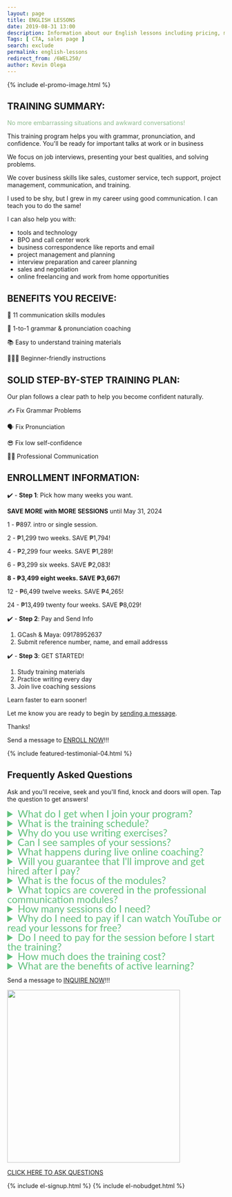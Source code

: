 ```yaml
--- 
layout: page 
title: ENGLISH LESSONS
date: 2019-08-31 13:00
description: Information about our English lessons including pricing, modules, and how to enroll.
Tags: [ CTA, sales page ]
search: exclude
permalink: english-lessons
redirect_from: /6WEL250/ 
author: Kevin Olega 
--- 
```

{% include el-promo-image.html %}

<h2>TRAINING SUMMARY:</h2>
<p style="color: darkseagreen;">No more embarrassing situations and awkward conversations!</p>
<p>This training program helps you with grammar, pronunciation, and confidence. You'll be ready for important talks at work or in business</p>
<p>We focus on job interviews, presenting your best qualities, and solving problems.</p>
<p>We cover business skills like sales, customer service, tech support, project management, communication, and training.</p>
<p>I used to be shy, but I grew in my career using good communication. I can teach you to do the same!</p>
<p>I can also help you with:</p>
<ul>
<li>tools and technology</li>
<li>BPO and call center work</li>
<li>business correspondence like reports and email</li>
<li>project management and planning</li>
<li>interview preparation and career planning</li>
<li>sales and negotiation</li>
<li>online freelancing and work from home opportunities</li>
</ul>

<h2>BENEFITS YOU RECEIVE:</h2>
<p>📖 11 communication skills modules</p>
<p>📱 1-to-1 grammar & pronunciation coaching</p>
<p>📚 Easy to understand training materials</p>
<p>💁🏻‍♂️ Beginner-friendly instructions</p>

<h2>SOLID STEP-BY-STEP TRAINING PLAN:</h2>
<p>Our plan follows a clear path to help you become confident naturally.</p>
<p>✍️ Fix Grammar Problems</p>
<p>🗣️ Fix Pronunciation</p>
<p>😎 Fix low self-confidence</p>
<p>👨‍💼 Professional Communication</p>

<h2>ENROLLMENT INFORMATION:</h2>

<p>✔️ - <strong>Step 1</strong>: Pick how many weeks you want.</p>

<p><strong>SAVE MORE with MORE SESSIONS</strong> until May 31, 2024</p>
<p>1️ - ₱897. intro or single session.</p>
<p>2️ - ₱1,299 two weeks. SAVE ₱1,794!</p>
<p>4️ - ₱2,299 four weeks. SAVE ₱1,289!</p>
<p>6️ - ₱3,299 six weeks. SAVE ₱2,083!</p>
<p><strong>8️ - ₱3,499 eight weeks. SAVE ₱3,667!</strong></p>
<p>12 - ₱6,499 twelve weeks. SAVE ₱4,265!</p>
<p>24 - ₱13,499 twenty four weeks. SAVE ₱8,029!</p>

<p>✔️ - <strong>Step 2</strong>: Pay and Send Info</p>
<ol>
	<li>GCash & Maya: 09178952637</li>
	<li>Submit reference number, name, and email addresss</li>
</ol>
<p>✔️ - <strong>Step 3</strong>: GET STARTED!</p>
<ol>
	<li>Study training materials</li>
	<li>Practice writing every day</li>
	<li>Join live coaching sessions</li>
</ol>
<p>Learn faster to earn sooner!</p>
<p>Let me know you are ready to begin by <a href="https://www.facebook.com/callcentertrainingtips">sending a message</a>.</p>
<p>Thanks!</p>
<p>Send a message to <a href="https://www.facebook.com/callcentertrainingtips">ENROLL NOW</a>!!!</p>


{% include featured-testimonial-04.html %}

<h2>Frequently Asked Questions</h2>
<p>Ask and you'll receive, seek and you'll find, knock and doors will open. Tap the question to get answers!</p>
<details>
<summary style="color:#61c17d; font-family:Lato; font-size:23px; line-height:22px;">What do I get when I join your program?</summary>
<p style="color:black;">When you join our program, you'll get training materials, writing exercises, video guides, and live coaching sessions.</p>
<p style="color:black;">We'll work on your communication skills, fix your grammar and pronunciation, and help you become more confident by the end of the program.</p>
</details>

<details>
<summary style="color:#61c17d; font-family:Lato; font-size:23px; line-height:22px;">What is the training schedule?</summary>
<p style="color:black;">You can do the writing exercises anytime you want. We suggest studying for 30 minutes to an hour daily if you can. But you can work on your modules when you're free.</p>
<p style="color:black;">Right now, we only have weekend coaching sessions.</p>
<p style="color:black;">Saturday Schedule:</p>
<ul>
	<li>4 pm to 5 pm</li>
	<li>5 pm to 6 pm</li>
	<li>6 pm to 7 pm</li>
	<li>7 pm to 8 pm</li>
	<li>8 pm to 9 pm</li>
	<li>9 pm to 10 pm</li>
	<li>10 pm to 11 pm</li>
</ul>
<p style="color:black;">Sunday Schedule:</p>
<ul>
	<li>4 pm to 5 pm</li>
	<li>5 pm to 6 pm</li>
	<li>6 pm to 7 pm</li>
	<li>7 pm to 8 pm</li>
	<li>8 pm to 9 pm</li>
	<li>9 pm to 10 pm</li>
	<li>10 pm to 11 pm</li>
</ul>
<p style="color:black;">We understand you might have a different schedule. We're working on more options for students. If you have questions or want a different time, <a href="https://facebook.com/callcentertrainingtips">send us a message</a>.</p>
</details>

<details>
<summary style="color:#61c17d; font-family:Lato; font-size:23px; line-height:22px;">Why do you use writing exercises?</summary>
<p style="color:black;">We use writing exercises because they help improve your grammar at your own pace.</p>
<p style="color:black;">It's easier to spot and fix grammar mistakes in writing.</p>
<p style="color:black;">We'll look at your writing, one sentence at a time. You'll read each sentence out loud, and we'll fix your grammar and pronunciation.</p>
<p style="color:black;">I'll teach you ways to make your sentences better and sound more professional.</p>
<p style="color:black;">We suggest setting aside 30-45 minutes each day for writing.</p>
</details>

<details>
<summary style="color:#61c17d; font-family:Lato; font-size:23px; line-height:22px;">Can I see samples of your sessions?</summary>
<p style="color:black;">Sure! Here's a <a href="https://callcentertrainingtips.com/video">link to sample sessions in video format</a>.</p>
</details>

<details>
<summary style="color:#61c17d; font-family:Lato; font-size:23px; line-height:22px;">What happens during live online coaching?</summary>
<p style="color:black;">During live online coaching, we'll discuss your answers after you submit your first set of writing exercises.</p>
<p style="color:black;">I will help correct your grammar and pronunciation during the session.</p>
<p style="color:black;">I will also answer your questions and assign personalized practice activities to help you improve your weak areas at the end of each coaching session.</p>
<p style="color:black;">Please make yourself available for 20 minutes to an hour once a week for coaching.</p>
</details>

<details>
<summary style="color:#61c17d; font-family:Lato; font-size:23px; line-height:22px;">Will you guarantee that I'll improve and get hired after I pay?</summary>
<p style="color:black;">Improvement and success depend on the student's active participation.</p>
<p style="color:black;">Your lessons involve more than just paying, reading, and watching videos after you enroll.</p>
<p style="color:black;">To sharpen your communication skills, you must participate in the writing exercises and phone coaching.</p>
<p style="color:black;">It's essential to read and follow all the instructions carefully.</p>
<p style="color:black;">For maximum results, I recommend giving your best effort to complete all the written exercises and being punctual for phone coaching sessions.</p>
</details>

<details>
<summary style="color:#61c17d; font-family:Lato; font-size:23px; line-height:22px;">What is the focus of the modules?</summary>
<p style="color:black;">LEVEL 1: Basic Grammar</p>
<p style="color:black;">LEVEL 2: Intermediate Grammar</p>
<p style="color:black;">LEVEL 3: Basic Pronunciation</p>
<p style="color:black;">LEVEL 4: Intermediate Pronunciation</p>
<p style="color:black;">LEVEL 5: Communicating with Confidence 1 Grammar</p>
<p style="color:black;">LEVEL 6: Communicating with Confidence 2 Grammar</p>
<p style="color:black;">LEVEL 7: Professional Communication 1</p>
<p style="color:black;">LEVEL 8: Professional Communication 2</p>
<p style="color:black;">LEVEL 9: Professional Communication 3</p>
<p style="color:black;">LEVEL 10: Professional Communication 4</p>
<p style="color:black;">LEVEL 11: Professional Communication 5</p>
<p style="color:black;">LEVEL 12: Professional Communication 6</p>
<p style="color:black;"><strong>Communicating with Confidence</strong>: Lessons on how to speak and write confidently. Gain confidence during interviews, client meetings, customer service, sales, email, and even casual conversations.</p>
<p style="color:black;"><strong>Professional Communication</strong>: Tailored for roles with strict requirements. Ideal for professionals and business owners seeking to enhance their communication skills. These modules can help professionals enhance their communication skills in various aspects of their work, enabling them to succeed and excel in their careers.
</p>
</details>

<details>
<summary style="color:#61c17d; font-family:Lato; font-size:23px; line-height:22px;">What topics are covered in the professional communication modules?</summary>
<p style="color:black;">You can choose individual professional communication modules.</p>
<p style="color:black;">Alternatively, we can tailor the selection and sequence of modules to align with your specific needs, industry, and professional goals.</p>

<p style="color:black;">The ideal sequence of learning these modules for professional communication may vary depending on individual needs and preferences. However, here is a suggested sequence that generally builds upon foundational skills and progresses towards more advanced topics:</p>

<ol>
  <li style="color:black;">
    <strong>Business Etiquette and Professionalism:</strong> Understand the importance of professional behavior, etiquette, and workplace norms to enhance your interactions and build positive relationships. This module sets the foundation for effective professional communication by establishing proper workplace behavior and etiquette. It provides a solid starting point for developing professional relationships and interactions.
  </li>
  <li style="color:black;">
    <strong>Effective Business Writing:</strong> Learn how to write clear, concise, and professional emails, reports, and other business documents. Building upon the foundation of professionalism, focusing on written communication skills can be beneficial. Learning how to write clear, concise, and professional business documents will enhance your overall communication effectiveness.
  </li>
  <li style="color:black;">
    <strong>Effective Presentation Skills:</strong> Develop the skills needed to deliver engaging and impactful presentations, whether to clients, colleagues, or stakeholders. Once you have a strong grasp of written communication, you can move on to developing your oral communication skills. Presentation skills are crucial for delivering impactful and engaging presentations to various audiences.
  </li>
  <li style="color:black;">
    <strong>Effective Team Communication:</strong> Discover strategies for effective collaboration and communication within teams, including active listening, giving and receiving feedback, and conflict resolution. Collaborative communication is essential in professional settings. Learning how to effectively communicate within teams, including active listening, feedback, and conflict resolution, will contribute to successful teamwork and productivity.
  </li>
  <li style="color:black;">
    <strong>Client Relationship Management:</strong> Learn techniques for building and maintaining strong relationships with clients, understanding their needs, and providing exceptional customer service. As you gain confidence in your communication skills, focusing on building and managing client relationships becomes important. This module will provide insights into understanding client needs, delivering exceptional customer service, and maintaining long-term partnerships.
  </li>
  <li style="color:black;">
    <strong>Effective Negotiation and Influencing Skills:</strong> Develop the ability to negotiate effectively, influence others, and reach mutually beneficial outcomes in business situations. Mastering negotiation and influencing skills will enable you to navigate complex business situations, make persuasive arguments, and achieve mutually beneficial outcomes.
  </li>
  <li style="color:black;">
    <strong>Cross-Cultural Communication:</strong> In today's globalized world, understanding and effectively communicating with individuals from diverse cultural backgrounds is essential. This module focuses on developing cultural sensitivity, adapting communication styles, and promoting inclusivity.
  </li>
  <li style="color:black;">
    <strong>Conflict Resolution and Difficult Conversations:</strong> Handling conflicts and difficult conversations professionally is crucial for maintaining positive relationships and fostering a healthy work environment. This module provides strategies for managing conflicts, addressing challenging situations, and promoting constructive dialogue.
  </li>
  <li style="color:black;">
    <strong>Leadership Communication:</strong> Effective communication is a key attribute of successful leaders. This module delves into leadership communication styles, strategies for inspiring and motivating teams, and communicating with authority and influence.
  </li>
  <li style="color:black;">
    <strong>Business Networking and Relationship Building:</strong> Building a strong professional network is valuable for career growth. This module offers guidance on networking strategies, creating meaningful connections, and leveraging relationships to achieve professional goals.
  </li>
  <li style="color:black;">
    <strong> Business Networking and Relationship Building:</strong> Building a strong professional network is valuable for career growth. This module offers guidance on networking strategies, creating meaningful connections, and leveraging relationships to achieve professional goals.
  </li>
  <li style="color:black;">
    <strong>Emotional Intelligence in Communication:</strong> Emotional intelligence plays a significant role in communication effectiveness. This module focuses on developing self-awareness, empathy, and emotional control to enhance interpersonal relationships and communication outcomes.
  </li>
  <li style="color:black;">
    <strong>Business Storytelling:</strong> Storytelling is a powerful communication tool that captures attention and conveys messages effectively. This module explores techniques for crafting and delivering compelling business stories to engage and inspire audiences.
  </li>
  <li style="color:black;">
    <strong>Media and Public Relations:</strong> Understanding how to interact with the media and manage public relations is essential for organizations. This module covers media communication, press releases, crisis communication, and reputation management.
  </li>
  <li style="color:black;">
    <strong>Effective Virtual Communication:</strong> With the rise of remote work and virtual teams, mastering communication in virtual settings is vital. This module provides strategies for engaging and collaborating effectively in virtual meetings, presentations, and written communication.
  </li>
  <li style="color:black;">
    <strong>Business Negotiation Strategies:</strong> Negotiation skills are valuable in various business scenarios. This module focuses on developing negotiation strategies, understanding interests and positions, and achieving mutually beneficial outcomes.
  </li>
  <li style="color:black;">
    <strong>Business Ethics and Responsible Communication:</strong> Ethical considerations in communication are crucial for maintaining integrity and trust. This module explores ethical decision-making, responsible communication practices, and corporate social responsibility.
  </li>
</ol>

<p style="color:black;">This sequence gradually builds upon foundational skills and progresses towards more advanced and specialized areas of professional communication. Starting with business etiquette and professionalism sets the tone for professional behavior. Moving on to business writing and presentation skills enhances written and oral communication abilities. Effective team communication and client relationship management focus on collaboration and customer service. Negotiation skills and cross-cultural communication broaden the scope of communication strategies. Conflict resolution, leadership communication, and networking skills address specific challenges in the professional context. Emotional intelligence, business storytelling, media and public relations, and virtual communication cater to the evolving needs of the modern workplace. Finally, business negotiation strategies and ethics complete the sequence by emphasizing negotiation skills and ethical considerations in communication.</p>

<p style="color:black;">Remember, this suggested sequence is flexible, and you can adapt it to your specific goals and priorities. It's essential to continuously practice and reinforce the skills learned in each module as you progress through the sequence.</p>
<p style="color:black;">You can choose individual professional communication modules, or we can tailor the selection and sequence of modules to align with your specific needs, industry, and professional goals. This customization ensures that you focus on the areas most relevant to your career development.</p>

<p style="color:black;">By following this suggested sequence or customizing it to your preferences, you can systematically enhance your professional communication skills and become a more effective and confident communicator in various business contexts. Remember to practice and apply what you learn in real-world situations to solidify your skills and maximize their impact.</p>
</details>


<details>
<summary style="color:#61c17d; font-family:Lato; font-size:23px; line-height:22px;">How many sessions do I need?</summary>
<p style="color:black;">The number of sessions you need depends on your current skill level, your target skill level, and the time and resources you can dedicate to working on your communication skills.</p>
<p style="color:black;">If you only have grammar and pronunciation issues, we can cover most problems in 4 sessions.</p>
<p style="color:black;">If you need additional help with confidence and professional situations, I’d recommend 6-8 weeks.</p>
</details>

<details>
<summary style="color:#61c17d; font-family:Lato; font-size:23px; line-height:22px;">Why do I need to pay if I can watch YouTube or read your lessons for free?</summary>
<p style="color:black;">While free resources like YouTube and online lessons can be helpful, paying for training offers personalized feedback and guidance.</p>
<p style="color:black;">Communication is complex, and learning it on your own can be challenging. Different situations require different levels of English skills.</p>
<p style="color:black;">For example, call center work in business-to-customer (B2C) and business-to-business (B2B) settings requires different skill levels, as does online freelancing.</p>
<p style="color:black;">Improving your communication skills can lead to better job opportunities and higher pay. It can also help you avoid misunderstandings and lost opportunities in both business and personal relationships.</p>
<p style="color:black;">Training is not a magic ticket that automatically grants you new skills or guarantees a job. Instead, it's a service that provides valuable lessons, guidance, feedback, and correction to help you grow and improve your communication abilities.</p>
</details>

<details>
<summary style="color:#61c17d; font-family:Lato; font-size:23px; line-height:22px;">Do I need to pay for the session before I start the training?</summary>
<p style="color:black;">Yes, you need to pay for the session before you can begin the training. This ensures you have access to all the resources, feedback, and guidance offered in the program.</p>
</details>

<details>
<summary style="color:#61c17d; font-family:Lato; font-size:23px; line-height:22px;">How much does the training cost?</summary>
<p style="color:black;">The cost of training starts at ₱697 for a single session. We offer discounts for multiple sessions, allowing you to save more when you commit to more weeks of training.</p>
</details>


<details>
<summary style="color:#61c17d; font-family:Lato; font-size:23px; line-height:22px;">What are the benefits of active learning?</summary>
<p style="color:black;">👨🏻‍🎓👩🏻‍🎓 Active learning helps you develop professional and confident communication skills for conversations, interviews, client meetings, customer service, sales, and email. It encourages you to participate, engage, and apply the lessons, which leads to better understanding, retention, and application of the skills you learn.</p>
</details>

<p>Send a message to <a href="https://www.facebook.com/callcentertrainingtips">INQUIRE NOW</a>!!!</p>

<p><img src="{{ site.url }}/assets/img/2020-07-01-three-hundred.png" width="400"></p>
<p><a href="https://www.facebook.com/callcentertrainingtips/">CLICK HERE TO ASK QUESTIONS</a></p>

{% include el-signup.html %}
{% include el-nobudget.html %}
